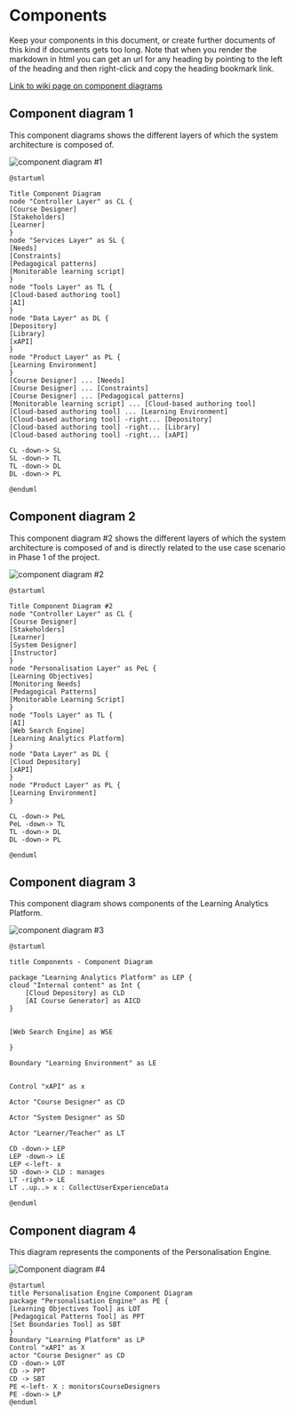 # Components

Keep your components in this document, or create further documents of this kind if documents gets too long. Note that when you render the markdown in html you can get an url for any heading by pointing to the left of the heading and then right-click and copy the heading bookmark link. 

[Link to wiki page on component diagrams](https://github.sydney.edu.au/crli/EDPC5022-2019/wiki/Component-Diagrams) 

## Component diagram 1
This component diagrams shows the different layers of which the system architecture is composed of. 

![component diagram #1](https://www.plantuml.com/plantuml/img/JP71JiCm44Jl_WgBUty1jOev81aKARbL7BRnAhLmTgFrfb0X_XqxW9ARn_QR6Q-FMK5qcP8nVTI4jk5fPa9IwoAC0fCX3cWV6YOLJWd5UhYZF5Z8jl7sovmRNYIZTPZZI2XlvjmflEELKq39HNe4MG--_ymwb5iSCE-ikjNg5J5KegHb5OYaLRKOOEGn3f3i3AeeLBTVcAAomANKJZKYqcZp877MBQfdJlkS_hTouYKSBf0nM5Zqob9PBNUBx-bvmnqex6YtqWvdpZNwNXyNBmBhwlFKxiXME2o3xk1sXVr_qoUwHM6QogmhPSem3u4_wF1OXc6wJVNUz9jothXDjTwO8r8eF_W3)

```
@startuml

Title Component Diagram
node "Controller Layer" as CL {
[Course Designer]
[Stakeholders]
[Learner]
}
node "Services Layer" as SL {
[Needs]
[Constraints]
[Pedagogical patterns]
[Monitorable learning script]
}
node "Tools Layer" as TL {
[Cloud-based authoring tool]
[AI]
}
node "Data Layer" as DL {
[Depository]
[Library]
[xAPI]
}
node "Product Layer" as PL {
[Learning Environment]
}
[Course Designer] ... [Needs]
[Course Designer] ... [Constraints]
[Course Designer] ... [Pedagogical patterns]
[Monitorable learning script] ... [Cloud-based authoring tool]
[Cloud-based authoring tool] ... [Learning Environment]
[Cloud-based authoring tool] -right... [Depository]
[Cloud-based authoring tool] -right... [Library]
[Cloud-based authoring tool] -right... [xAPI]

CL -down-> SL
SL -down-> TL
TL -down-> DL
DL -down-> PL

@enduml
```

## Component diagram 2

This component diagram #2 shows the different layers of which the system architecture is composed of and is directly related to the use case scenario in Phase 1 of the project. 

![component diagram #2](https://www.plantuml.com/plantuml/img/LL9DJyCm3BtdLqJZl0i_06rgTvXKeD8gSPXsy1hJPQJsvBY32l7VISTWuVWSlu-yP14LH8S-6DDu3MWBxazCI6fB3vr0R-_k3R53EokOL3W455l1Y3Ap46rHsK-pBNYGYBR4w3j2sPdjHk4D3nmSIaomGf3hmHWL-tnrJL5bQ9KJ-BfwrOd61C57KC-K6TPuSRm8Ukhiy_w8hVepJZQFJ3xfJFCdH3UDQdJGSUTR2BO6LHJADc6VxlodjMd5d_IMec4ECVDkBjRBTUA_uDvk4gyzs1Lrdd2NPLgcvAFwDgKDeAyi_Ksp18LCilpfB_3WKYSdZbEgCObzBEjrreUmInNbFVolOKLdBqnzUhc9PTAxp1s_q_nXQinChVtYfZBD3PMLARFTofW5aai_uXi0)

```
@startuml

Title Component Diagram #2
node "Controller Layer" as CL {
[Course Designer]
[Stakeholders]
[Learner]
[System Designer]
[Instructor]
}
node "Personalisation Layer" as PeL {
[Learning Objectives]
[Monitoring Needs]
[Pedagogical Patterns]
[Monitorable Learning Script]
}
node "Tools Layer" as TL {
[AI]
[Web Search Engine]
[Learning Analytics Platform]
}
node "Data Layer" as DL {
[Cloud Depository]
[xAPI]
}
node "Product Layer" as PL {
[Learning Environment]
}

CL -down-> PeL
PeL -down-> TL
TL -down-> DL
DL -down-> PL

@enduml
```



## Component diagram 3

This component diagram shows components of the Learning Analytics Platform.

![component diagram #3](http://www.plantuml.com/plantuml/png/LP71Yfn048RlzHI5ToVt49OrAa7mCE24FImvLDfQfqbRBTLjeYnvzxIT2H91iFhxvF-fVWwHDAwp0uWsEiRQpuiNbXYmF0TiB4rACy12vWTDZ4NFf69bmah8xT6QW5T7ySthN205xDihlYCOvzSHYquYQnBH-FGbCIlf4Dy1q_DQPwtXnGSRlUxV3bxtpLzQTQdAge7n2mih9ICBLLSty1i0Nb_uEmvCQkxOocI5CtyPMZZuPx_AIBgVhPFrqwgNENV9TG6WJkNKEooswjhbumsWCYaEYqU1XeETKeTCK_e_FEmXylm_7awSSra_t9ZC_O7xMqfii1pzBocVZeL1Ul6Sy_YfTFmMIzmGOJZjj1lyY3C9JHoWls6fThh7_DynNYxhShayuPQisZl79duDhEssi5eMmmr50dXc6O_R_mC0)

```
@startuml

title Components - Component Diagram

package "Learning Analytics Platform" as LEP { 
cloud "Internal content" as Int {
    [Cloud Depository] as CLD
    [AI Course Generator] as AICD
}


[Web Search Engine] as WSE

}

Boundary "Learning Environment" as LE


Control "xAPI" as x

Actor "Course Designer" as CD

Actor "System Designer" as SD

Actor "Learner/Teacher" as LT

CD -down-> LEP
LEP -down-> LE
LEP <-left- x  
SD -down-> CLD : manages
LT -right-> LE
LT ..up..> x : CollectUserExperienceData

@enduml

```


## Component diagram 4

This diagram represents the components of the Personalisation Engine.

![Component diagram #4](https://www.plantuml.com/plantuml/img/RP3FQiCm3CRlUWgHUrvWZD8rwM5GgA4v3CeEMg8QhuvKR7L_67ltEUbMUfXFjlHzFttoCXibEuyHm895HiSfgr0CcIoeu5fy4CP6nvCAYs4Ro2SQ0KxK7yapLlzRAgICRerViDym9GdYSVloohs5DyxOgSRdIRBPTh1tF91N7tgAwCYCazn8d2kI7Hkkz2m3fN3htwqw-0RuRNrYTPtc8jb1qpWdsJW4Q5GiQSJguy4zpkMdKgNUD67Lw3bbnfPpyC9fRZTjCRLO3_ekzMBEEZqNSwJBRPfVrhol8n-iBi0x75L2GUOByG-O9zcLvA2S9Sim_VqF)

```
@startuml
title Personalisation Engine Component Diagram
package "Personalisation Engine" as PE {
[Learning Objectives Tool] as LOT
[Pedagogical Patterns Tool] as PPT
[Set Boundaries Tool] as SBT
}
Boundary "Learning Platform" as LP 
Control "xAPI" as X 
actor "Course Designer" as CD
CD -down-> LOT
CD -> PPT
CD -> SBT
PE <-left- X : monitorsCourseDesigners
PE -down-> LP
@enduml
```
